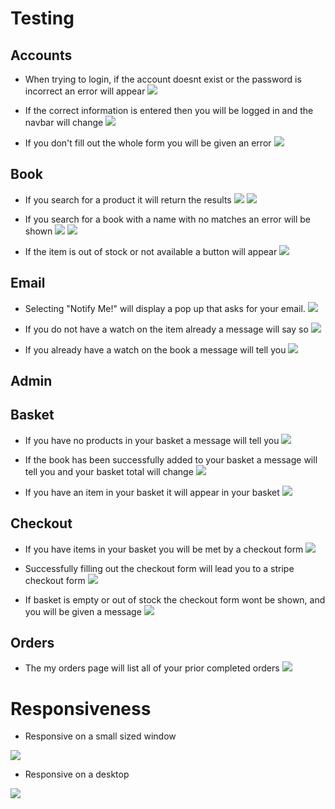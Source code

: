 # Testing
## Accounts
- When trying to login, if the account doesnt exist or the password is incorrect an error will appear
![](documentation/testing/login_fail.png)

- If the correct information is entered then you will be logged in and the navbar will change
![](documentation/testing/successful_login.png)

- If you don't fill out the whole form you will be given an error
![](documentation/testing/register_fail.png)
## Book
- If you search for a product it will return the results
![](documentation/testing/search_start.png)
![](documentation/testing/search_end.png)

- If you search for a book with a name with no matches an error will be shown
![](documentation/testing/search_fail_start.png)
![](documentation/testing/search_fail_end.png)

- If the item is out of stock or not available a button will appear
![](documentation/testing/item_outof_stock.png)
## Email
- Selecting "Notify Me!" will display a pop up that asks for your email.
![](documentation/testing/item_notify_form.png)

- If you do not have a watch on the item already a message will say so
![](documentation/testing/notify_success.png)

- If you already have a watch on the book a message will tell you
![](documentation/testing/notify_already_signed.png)
## Admin

## Basket
- If you have no products in your basket a message will tell you 
![](documentation/testing/empty_basket.png)

- If the book has been successfully added to your basket a message will tell you and your basket total will change
![](documentation/testing/add_to_basket.png)

- If you have an item in your basket it will appear in your basket
![](documentation/testing/basket_items.png)

## Checkout
- If you have items in your basket you will be met by a checkout form
![](documentation/testing/successful_checkout.png)

- Successfully filling out the checkout form will lead you to a stripe checkout form
![](documentation/testing/stripe_checkout.png)

- If basket is empty or out of stock the checkout form wont be shown, and you will be given a message
![](documentation/testing/checkout_empty_basket.png)
## Orders
- The my orders page will list all of your prior completed orders
![](documentation/testing/my_orders.png)

# Responsiveness
- Responsive on a small sized window

![](documentation/testing/responsiveness_small.png)

- Responsive on a desktop

![](documentation/testing/responsiveness_desktop.png)